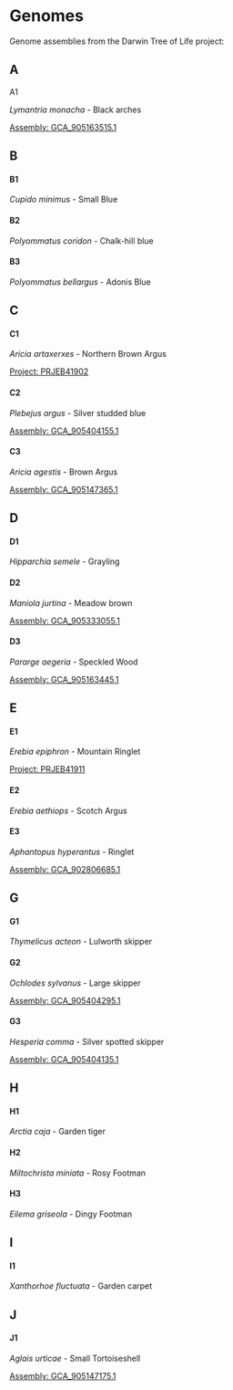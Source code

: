 # Genomes

Genome assemblies from the Darwin Tree of Life project: 


## A

A1

*Lymantria monacha* - Black arches

[Assembly: GCA_905163515.1](https://www.ebi.ac.uk/ena/browser/view/GCA_905163515.1)


## B

#### B1

*Cupido minimus* - Small Blue

[]()

#### B2

*Polyommatus coridon* - Chalk-hill blue

#### B3

*Polyommatus bellargus* - Adonis Blue


## C 

#### C1

*Aricia artaxerxes* - Northern Brown Argus

[Project: PRJEB41902](https://www.ebi.ac.uk/ena/browser/view/PRJEB41902)

#### C2

*Plebejus argus* - Silver studded blue

[Assembly: GCA_905404155.1](https://www.ebi.ac.uk/ena/browser/view/GCA_905404155.1)

#### C3


*Aricia agestis* - Brown Argus

[Assembly: GCA_905147365.1](https://www.ebi.ac.uk/ena/browser/view/GCA_905147365.1)

## D

#### D1

*Hipparchia semele* - Grayling

#### D2

*Maniola jurtina* - Meadow brown

[Assembly: GCA_905333055.1](https://www.ebi.ac.uk/ena/browser/view/GCA_905333055.1)

#### D3

*Pararge aegeria* - Speckled Wood
 
[Assembly: GCA_905163445.1](https://www.ebi.ac.uk/ena/browser/view/GCA_905163445.1?show=blobtoolkit)
 
 
## E

#### E1

*Erebia epiphron* - Mountain Ringlet

[Project: PRJEB41911](https://www.ebi.ac.uk/ena/browser/view/PRJEB41911)

#### E2

*Erebia aethiops* - Scotch Argus

[]()

#### E3

*Aphantopus hyperantus* - Ringlet

[Assembly: GCA_902806685.1](https://www.ebi.ac.uk/ena/browser/view/GCA_902806685.1)


## G

#### G1

*Thymelicus acteon* - Lulworth skipper

#### G2

*Ochlodes sylvanus* - Large skipper

[Assembly: GCA_905404295.1](https://www.ebi.ac.uk/ena/browser/view/GCA_905404295.1)


#### G3

*Hesperia comma* - Silver spotted skipper

[Assembly: GCA_905404135.1](https://www.ebi.ac.uk/ena/browser/view/GCA_905404135.1)

## H

#### H1

*Arctia caja* - Garden tiger

#### H2

*Miltochrista miniata* - Rosy Footman

#### H3

*Eilema griseola* - Dingy Footman

## I

#### I1

*Xanthorhoe fluctuata* - Garden carpet

## J

#### J1

*Aglais urticae* - Small Tortoiseshell

[Assembly: GCA_905147175.1](https://www.ebi.ac.uk/ena/browser/view/GCA_905147175.1?show=blobtoolkit)
